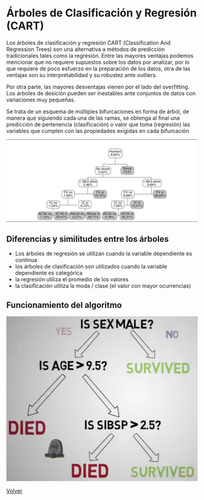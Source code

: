 # Árboles de Clasificación y Regresión (CART)

Los árboles de clasificación y regresión CART (Classification And Regression Trees) son una alternativa a métodos de predicción tradicionales tales como la regresión.
Entre las mayores ventajas podemos mencionar que no requiere supuestos sobre los datos por analizar, por lo que requiere de poco esfuerzo en la preparación de los datos, otra de las ventajas son su interpretabilidad y su robustez ante outliers.

Por otra parte, las mayores desventajas vienen por el lado del overfitting. Los árboles de desición pueden ser inestables ante conjuntos de datos con variaciones muy pequeñas.

Se trata de un esquema de múltiples bifurcaciones en forma de árbol, de manera que siguiendo cada una de las ramas, se obtenga al final una predicción de pertenencia (clasificación) o valor que toma (regresión) las variables que cumplen con las propiedades exigidas en cada bifurcación

![](./images/gr2.png)

## Diferencias y similitudes entre los árboles

- Los árboles de regresión se utilizan cuando la variable dependiente es continua
- los árboles de clasificación son utilizados cuando la variable dependiente es categórica
- la regresión utiliza el promedio de los valores
- la clasificación utiliza la moda / clase (el valor con mayor ocurrencias)

## Funcionamiento del algoritmo

![](./images/captura.png)


[Volver](./../README.md)
